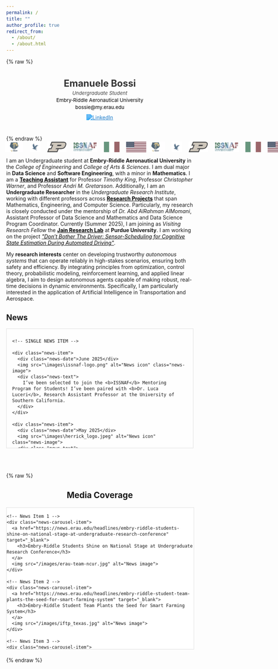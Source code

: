```yaml
---
permalink: /
title: ""
author_profile: true
redirect_from: 
  - /about/
  - /about.html
---
```


{% raw %}
<!-- 👤 Header Section -->
<div class="hero-header">
  <h1><b>Emanuele Bossi</b></h1>
  <p class="title"><i>Undergraduate Student</i></p>
  <p class="affiliation"><a href="https://erau.edu" target="_blank">Embry‑Riddle Aeronautical University</a></p>
  <p class="contact"><a href="mailto:bossie@my.erau.edu">bossie@my.erau.edu</a></p>

  <!-- LinkedIn Icon -->
  <div class="social-icons">
    <a href="https://www.linkedin.com/in/emanuele-bossi" target="_blank">
      <img src="https://cdn.jsdelivr.net/gh/simple-icons/simple-icons/icons/linkedin.svg" alt="LinkedIn" class="linkedin-icon">
    </a>
  </div>
  
</div>
{% endraw %}

<style>
.hero-header {
  text-align: center;
  margin-top: 30px;
  margin-bottom: 40px;
  font-family: -apple-system, BlinkMacSystemFont, "Segoe UI", Roboto, Helvetica, Arial, sans-serif;
  color: #333;
}

.hero-header h1 {
  font-size: 1.8em;
  margin-bottom: 0.1em;
  font-weight: 500;
}

.hero-header p {
  font-size: 0.95em;
  margin: 2px 0;
  line-height: 1.3;
  color: #444;
}

.hero-header .affiliation a,
.hero-header .contact a {
  color: #007acc;
  text-decoration: none;
  font-weight: normal;
}

.hero-header .affiliation a:hover,
.hero-header .contact a:hover {
  text-decoration: underline;
}

.social-icons {
  margin-top: 8px;
}

.linkedin-icon {
  width: 22px;
  height: 22px;
  filter: invert(33%) sepia(95%) saturate(800%) hue-rotate(176deg) brightness(100%) contrast(92%);
  transition: transform 0.2s ease;
  vertical-align: middle;
}

.linkedin-icon:hover {
  transform: scale(1.1);
}
</style>

<!-- 🔄 Auto-scrolling Mini Banner -->
<div class="mini-banner-track">
  <div class="mini-banner-content">
    <img src="/images/wvu_logo.webp" alt="WVU" />
    <img src="/images/erau_logo.png" alt="ERAU" />
    <img src="/images/purdue_logo.png" alt="Purdue" />
    <img src="/images/issnaf_logo_2.png" alt="ISSNAF" />
    <img src="/images/italia_flag.webp" alt="Italy" />
    <img src="/images/usa_flag.webp" alt="USA" />
  </div>
  <div class="mini-banner-content">
    <img src="/images/wvu_logo.webp" alt="WVU" />
    <img src="/images/erau_logo.png" alt="ERAU" />
    <img src="/images/purdue_logo.png" alt="Purdue" />
    <img src="/images/issnaf_logo_2.png" alt="ISSNAF" />
    <img src="/images/italia_flag.webp" alt="Italy" />
    <img src="/images/usa_flag.webp" alt="USA" />
  </div>
</div>


<style>
.mini-banner-container {
  overflow: hidden;
  width: 100%;
  border-top: 1px solid #eee;
  border-bottom: 1px solid #eee;
  padding: 6px 0;
  margin-bottom: 20px;
}

.mini-banner-track {
  display: flex;
  width: max-content;
  animation: scroll-mini 40s linear infinite;
}

.mini-banner-content {
  display: flex;
  gap: 18px;
  align-items: center;
}

.mini-banner-track img {
  height: 28px;
  width: auto;
  vertical-align: middle;
  opacity: 0.8;
  filter: grayscale(60%);
}

@keyframes scroll-mini {
  0% {
    transform: translateX(0);
  }
  100% {
    transform: translateX(-50%);
  }
}
</style>

I am an Undergraduate student at **Embry-Riddle Aeronautical University** in the *College of Engineering* and *College of Arts & Sciences*. I am dual major in **Data Science** and **Software Engineering**, with a minor in **Mathematics**. I am a [**Teaching Assistant**](https://bossiemanuele.github.io/teaching/) for Professor *Timothy King*, Professor *Christopher Warner*, and Professor *Andri M. Gretarsson*. Additionally, I am an **Undergraduate Researcher** in the *Undergraduate Research Institute*, working with different professors across [**Research Projects**](https://bossiemanuele.github.io/portfolio/) that span Mathematics, Engineering, and Computer Science. Particularly, my research is closely conducted under the mentorship of *Dr. Abd AlRahman AlMomani*, Assistant Professor of Data Science and Mathematics and Data Science Program Coordinator. Currently (Summer 2025), I am joining as *Visiting Research Fellow* the [**Jain Research Lab**](https://engineering.purdue.edu/JainResearchLab/) at **Purdue University**. I am working on the project *["Don’t Bother The Driver: Sensor-Scheduling for Cognitive State Estimation During Automated Driving"](https://bossiemanuele.github.io/portfolio/00_SURF/)*.

My **research interests** center on developing trustworthy *autonomous systems* that can operate reliably in high-stakes scenarios, ensuring both safety and efficiency. By integrating principles from optimization, control theory, probabilistic modeling, reinforcement learning, and applied linear algebra, I aim to design autonomous agents capable of making robust, real-time decisions in dynamic environments. Specifically, I am particularly interested in the application of Artificial Intelligence in Transportation and Aerospace.

## News

<!-- SCROLLABLE CONTAINER -->
<div class="news-scroll-container">
  <!-- NEWS LIST -->
  <div class="news-list">

    <!-- SINGLE NEWS ITEM -->

    <div class="news-item">
      <div class="news-date">June 2025</div>
      <img src="\images\issnaf-logo.png" alt="News icon" class="news-image">
      <div class="news-text">
        I’ve been selected to join the <b>ISSNAF</b> Mentoring Program for Students! I’ve been paired with <b>Dr. Luca Luceri</b>, Research Assistant Professor at the University of Southern California.
      </div>
    </div>
    
    <div class="news-item">
      <div class="news-date">May 2025</div>
      <img src="\images\herrick_logo.jpeg" alt="News icon" class="news-image">
      <div class="news-text">
        I joined the <b>Jain Research Lab</b> at Purdue University!
      </div>
    </div>

    <div class="news-item">
      <div class="news-date">April 2025</div>
      <img src="\images\talk_emoji.jpg" alt="News icon" class="news-image">
      <div class="news-text">
        I gave a talk on <b>Modeling Human Behavior in Safety-Critical Aviation Systems</b> at <b>NASA Space Grant Symposium 2025</b> in Scottsdale. Thanks to Embry-Riddle URI!
      </div>
    </div>

    <div class="news-item">
      <div class="news-date">April 2025</div>
      <img src="\images\earth_emoji.png" alt="News icon" class="news-image">
      <div class="news-text">
        I participated in <b>Invent for the Planet Global Finals</b>! It has been a great experience. Thanks to Embry-Riddle's College of Engineering to support us.
      </div>
    </div>

    <div class="news-item">
      <div class="news-date">April 2025</div>
      <img src="\images\talk_emoji.jpg" alt="News icon" class="news-image">
      <div class="news-text">
        I gave a talk at <b>NCUR 2025</b>. It has been an amazing opportunity to network with some of the brightest minds around the country. Thanks to Embry-Riddle URI!
      </div>
    </div>

    <div class="news-item">
      <div class="news-date">February 2025</div>
      <img src="\images\purdue_logo.png" alt="News icon" class="news-image">
      <div class="news-text">
        I've been selected to join the <b>Jain Research Laboratory</b> at <b>Purdue University</b> this Summer as part of <b>SURF 2025</b>. I'll be working on the project <b>Don’t Bother The Driver: Sensor-Scheduling for Cognitive State Estimation During Automated Driving</b>.
      </div>
    </div>

    <div class="news-item">
      <div class="news-date">February 2025</div>
      <img src="\images\award_emoji.png" alt="News icon" class="news-image">
      <div class="news-text">
        I won the <b>Invent for the Planet 2025 - Engineering Challenge</b> at the university level with the project <b>AI-Driven Smart Agriculture for Climate Resilience</b>. Our solution has been selected as one of the top 7 worldwide and we will present it at Texas A&M University!
      </div>
    </div>

    <div class="news-item">
      <div class="news-date">January 2025</div>
      <img src="\images\intellisys_logo.png" alt="News icon" class="news-image">
      <div class="news-text">
        The paper <b>Enhancing Sentiment Analysis with Feature Extraction and Dimensionality Reduction in Traditional Machine Learning Models</b> has been accepted for publication at the <b>Intelligent Systems Conference (IntelliSys) 2025</b>. I will present at IntelliSys 2025 in Amsterdam!
      </div>
    </div>

    <div class="news-item">
      <div class="news-date">January 2025</div>
      <img src="\images\ncur_logo.webp" alt="News icon" class="news-image">
      <div class="news-text">
        The abstract <b>Phishing in the Digital Age: Surveying Public Awareness and Leveraging AI for Defense</b> has been accepted for presentation at the <b>National Conference on Undergraduate Research (NCUR) 2025</b>. I will present at NCUR 2025 in Pittsburgh!
      </div>
    </div>

    <div class="news-item">
      <div class="news-date">January 2025</div>
      <img src="\images\teaching_emoji.jpg" alt="News icon" class="news-image">
      <div class="news-text">
        I started the role of <b>Teaching Assistant</b> for the course <b>Software Engineering Practices</b>. Thanks to Professor King for the opportunity!
      </div>
    </div>

    <div class="news-item">
      <div class="news-date">October 2024</div>
      <img src="\images\award_emoji.png" alt="News icon" class="news-image">
      <div class="news-text">
        I received the 2024-25 CBSI Philanthropy Council Award for the project <b>Modeling Human Behavior in Safety-Critical Aviation Systems</b>.
      </div>
    </div>

    <div class="news-item">
      <div class="news-date">October 2024</div>
      <img src="\images\award_emoji.png" alt="News icon" class="news-image">
      <div class="news-text">
        I received the 2024-25 E-Prize Award for the project <b>AI-Driven Optimization of the Actual Takeoff Weight</b>.
      </div>
    </div>

    <div class="news-item">
      <div class="news-date">August 2024</div>
      <img src="\images\teaching_emoji.jpg" alt="News icon" class="news-image">
      <div class="news-text">
        I started the role of <b>Teaching Assistant</b> for the course <b>Machine Learning and Big Data Analytics</b>. Thanks to Professor Warner for the opportunity!
      </div>
    </div>

  </div>
</div>

<!-- CSS STYLING -->
<style>
.news-scroll-container {
  max-height: 300px; /* adjust height as needed */
  overflow-y: auto;
  border: 1px solid #ddd;
  padding: 10px 0;
  background-color: #fefefe;
}

.news-list {
  display: flex;
  flex-direction: column;
  gap: 20px;
  max-width: 900px;
  padding: 0 15px;
}

.news-item {
  display: flex;
  align-items: flex-start;
  gap: 15px;
  padding-bottom: 10px;
  border-bottom: 1px solid #e0e0e0;
}

.news-date {
  font-size: 0.85em;
  color: #555;
  min-width: 80px;
  flex-shrink: 0;
}

.news-image {
  width: 60px;
  height: 60px;
  object-fit: cover;
  border-radius: 8px;
  flex-shrink: 0;
}

.news-text {
  font-size: 0.95em;
  line-height: 1.4;
}
</style>

<br>
<br>
<br>

{% raw %}
<h2 style="font-size: 1.6em; font-weight: bold; margin-top: 30px; text-align: center;">
  Media Coverage
</h2>

<!-- ✅ Carousel Container -->
<div class="news-carousel-container">
  <div class="news-carousel-track" id="mediaCarouselTrack">

    <!-- News Item 1 -->
    <div class="news-carousel-item">
      <a href="https://news.erau.edu/headlines/embry-riddle-students-shine-on-national-stage-at-undergraduate-research-conference" target="_blank">
        <h3>Embry‑Riddle Students Shine on National Stage at Undergraduate Research Conference</h3>
      </a>
      <img src="/images/erau-team-ncur.jpg" alt="News image">
    </div>

    <!-- News Item 2 -->
    <div class="news-carousel-item">
      <a href="https://news.erau.edu/headlines/embry-riddle-student-team-plants-the-seed-for-smart-farming-system" target="_blank">
        <h3>Embry‑Riddle Student Team Plants the Seed for Smart Farming System</h3>
      </a>
      <img src="/images/iftp_texas.jpg" alt="News image">
    </div>

    <!-- News Item 3 -->
    <div class="news-carousel-item">
      <a href="https://news.erau.edu/headlines/a-record-year-for-student-research-projects-showcased-at-annual-embry-riddle-symposiums" target="_blank">
        <h3>A Record Year for Student Research Projects Showcased at Annual Embry‑Riddle Symposiums</h3>
      </a>
      <img src="/images/erau-symposium.jpeg" alt="News image">
    </div>

    <!-- News Item 4 -->
    <div class="news-carousel-item">
      <a href="https://erau.edu/hub-spoke/stories/blending-athletics-and-academia-a-journey-of-dedication-and-passion" target="_blank">
        <h3>Blending Athletics and Academia: A Journey of Dedication and Passion</h3>
      </a>
      <img src="/images/bossi_erau_article.jpg" alt="News image">
    </div>

  </div>
</div>

<!-- ✅ Carousel Styling -->
<style>
.news-carousel-container {
  width: 100%;
  max-width: 700px;
  height: 380px;
  overflow: hidden;
  border: 1px solid #ddd;
  background-color: #fff;
  position: relative;
  margin: 20px auto;
}

.news-carousel-track {
  display: flex;
  width: 100%;
  transition: transform 0.8s ease-in-out;
}

.news-carousel-item {
  min-width: 100%;
  box-sizing: border-box;
  padding: 15px;
  text-align: center;
}

.news-carousel-item h3 {
  font-size: 1em;
  margin-bottom: 10px;
  color: #007acc;
}

.news-carousel-item img {
  width: 100%;
  height: 280px;
  object-fit: cover;
  border-radius: 8px;
}

a {
  color: #000 !important;
  text-decoration: underline;
}

</style>

<!-- ✅ Carousel Logic -->
<script>
document.addEventListener("DOMContentLoaded", () => {
  const track = document.getElementById("mediaCarouselTrack");
  const items = track.children;
  const totalItems = items.length;
  let currentIndex = 0;

  function scrollToItem(index) {
    const offset = -index * 100;
    track.style.transform = `translateX(${offset}%)`;
  }

  setInterval(() => {
    currentIndex = (currentIndex + 1) % totalItems;
    scrollToItem(currentIndex);
  }, 3000);
});
</script>
{% endraw %}
